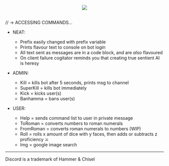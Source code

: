 <p style="text-align:center;">
<img src="http://i.imgur.com/dPWDGGl.png"></p>

<br>
// -> ACCESSING COMMANDS...
<br>

- NEAT:
  - Prefix easily changed with prefix variable
  - Prints flavour text to console on bot login
  - All text sent as messages are in a code block, and are *also* flavoured
  - On client failure cogitator reminds you that creating true sentient AI is heresy


- ADMIN:
  - Kill = kills bot after 5 seconds, prints msg to channel
  - SuperKill = kills bot immediately
  - Kick = kicks user(s)
  - Banhamma = bans user(s)


- USER:
  - Help = sends command list to user in private message
  - ToRoman = converts numbers to roman numerals
  - FromRoman = converts roman numerals to numbers (WIP)
  - Roll = rolls x amount of dice with y faces, then adds or subtracts z proficiency ⚔️
  - Img = google image search


---
Discord is a trademark of Hammer & Chisel

